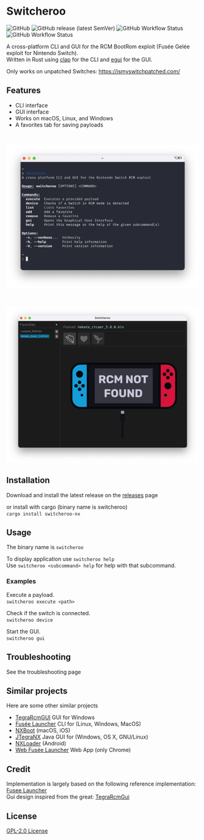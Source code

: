 <div class="oranda-hide">

# Switcheroo

</div>

![GitHub](https://img.shields.io/github/license/budde25/switcheroo?style=for-the-badge)
![GitHub release (latest SemVer)](https://img.shields.io/github/v/release/budde25/switcheroo?style=for-the-badge)
![GitHub Workflow Status](https://img.shields.io/github/actions/workflow/status/budde25/switcheroo/ci.yml?label=CI&style=for-the-badge&branch=main)
![GitHub Workflow Status](https://img.shields.io/github/actions/workflow/status/budde25/switcheroo/release.yml?label=CD&style=for-the-badge)

A cross-platform CLI and GUI for the RCM BootRom exploit (Fusée Gelée exploit for Nintendo Switch).  
Written in Rust using [clap](https://github.com/clap-rs/clap) for the CLI and [egui](https://github.com/emilk/egui) for the GUI.

Only works on unpatched Switches: <https://ismyswitchpatched.com/>

## Features

* CLI interface
* GUI interface
* Works on macOS, Linux, and Windows
* A favorites tab for saving payloads

</br>
<p align="center">
<img width="" alt="Command Line Interface Example" src="https://raw.githubusercontent.com/budde25/switcheroo/main/extra/images/cli.png">
</p>

</br>
<p align="center">
<img width="" alt="Graphical User Interface Example" src="https://raw.githubusercontent.com/budde25/switcheroo/main/extra/images/gui.png">
</p>

## Installation

Download and install the latest release on the [releases](https://github.com/budde25/switcheroo/releases) page  

or install with cargo (binary name is switcheroo)  
`cargo install switcheroo-nx`  

## Usage

The binary name is `switcheroo`  

To display application use `switcheroo help`  
Use `switcheroo <subcommand> help` for help with that subcommand.

### Examples

Execute a payload.  
`switcheroo execute <path>`

Check if the switch is connected.  
`switcheroo device`

Start the GUI.  
`switcheroo gui`

## Troubleshooting

See the troubleshooting page

## Similar projects

Here are some other similar projects

* [TegraRcmGUI](https://github.com/eliboa/TegraRcmGUI) GUI for Windows
* [Fusée Launcher](https://github.com/Cease-and-DeSwitch/fusee-launcher) CLI for (Linux, Windows, MacOS)
* [NXBoot](https://mologie.github.io/nxboot/) (macOS, iOS)
* [JTegraNX](https://github.com/dylwedma11748/JTegraNX) Java GUI for (Windows, OS X, GNU/Linux)
* [NXLoader](https://github.com/DavidBuchanan314/NXLoader) (Android)
* [Web Fusée Launcher](https://fusee-gelee.firebaseapp.com/) Web App (only Chrome)

## Credit

Implementation is largely based on the following reference implementation:
[Fusee Launcher](https://github.com/Qyriad/fusee-launcher)  
Gui design inspired from the great:
[TegraRcmGui](https://github.com/eliboa/TegraRcmGUI)  

## License

[GPL-2.0 License](LICENSE)
